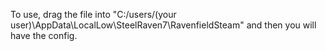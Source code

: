 To use, drag the file into "C:/users/(your user)\AppData\LocalLow\SteelRaven7\RavenfieldSteam" and then you will have the config. 
